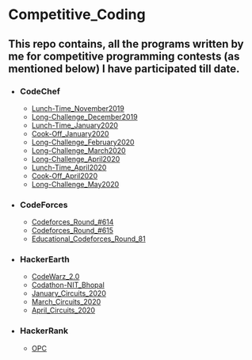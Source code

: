 # Competitive_Coding

<h2>This repo contains, all the programs written by me for competitive programming contests (as mentioned below) I have participated till date.</h2>

<ul>
    <h3><li>CodeChef</li></h3>
    <ul>
        <li><a href='https://github.com/gauravk268/Competitive_Coding/tree/master/CodeChef/Lunch-Time_November2019'>Lunch-Time_November2019</li>
        <li><a href='https://github.com/gauravk268/Competitive_Coding/tree/master/CodeChef/Long-Challenge_December2019'>Long-Challenge_December2019</li>
        <li><a href='https://github.com/gauravk268/Competitive_Coding/tree/master/CodeChef/Lunch-Time_January2020'>Lunch-Time_January2020</li>
        <li><a href='https://github.com/gauravk268/Competitive_Coding/tree/master/CodeChef/Cook-Off_January2020'>Cook-Off_January2020</li>
        <li><a href='https://github.com/gauravk268/Competitive_Coding/tree/master/CodeChef/Long-Challenge_February2020'>Long-Challenge_February2020</li>
        <li><a href='https://github.com/gauravk268/Competitive_Coding/tree/master/CodeChef/Long-Challenge_March2020'>Long-Challenge_March2020</li>
        <li><a href='https://github.com/gauravk268/Competitive_Coding/tree/master/CodeChef/Long-Challenge_April2020'>Long-Challenge_April2020</li>
        <li><a href='https://github.com/gauravk268/Competitive_Coding/tree/master/CodeChef/Lunch-Time_April2020'>Lunch-Time_April2020</li>
        <li><a href='https://github.com/gauravk268/Competitive_Coding/tree/master/CodeChef/Cook-Off_April2020'>Cook-Off_April2020</li>
        <li><a href='https://github.com/gauravk268/Competitive_Coding/tree/master/CodeChef/Long-Challenge-May2020'>Long-Challenge_May2020</a></li>
    </ul>
    <h3><li>CodeForces</li></h3>
    <ul>
        <li><a href='https://github.com/gauravk268/Competitive_Coding/tree/master/Codeforces/Codeforces%20Round%20%23614'>Codeforces_Round_#614</li>
        <li><a href='https://github.com/gauravk268/Competitive_Coding/tree/master/Codeforces/CodeForces%20Round%20%23615%20DIv3'>Codeforces_Round_#615</li>
        <li><a href='https://github.com/gauravk268/Competitive_Coding/tree/master/Codeforces/Educational%20Codeforces%20Round%2081'>Educational_Codeforces_Round_81</a></li>
    </ul>
    <h3><li>HackerEarth</li></h3>
    <ul>
        <li><a href='https://github.com/gauravk268/Competitive_Coding/tree/master/HackerEarth/CodeWarz%202.0'>CodeWarz_2.0</li>
        <li><a href='https://github.com/gauravk268/Competitive_Coding/tree/master/HackerEarth/Codathon-%20NIT%20Bhopal'>Codathon-NIT_Bhopal</li>
        <li><a href='https://github.com/gauravk268/Competitive_Coding/tree/master/HackerEarth/January%20Circuits%202020'>January_Circuits_2020</li>
        <li><a href='https://github.com/gauravk268/Competitive_Coding/tree/master/HackerEarth/March%20Circuits%202020'>March_Circuits_2020</li>
        <li><a href='https://github.com/gauravk268/Competitive_Coding/tree/master/HackerEarth/April_Circuits_2020'>April_Circuits_2020</a></li>
    </ul>
    <h3><li>HackerRank</li></h3>
    <ul>
        <li><a href='https://github.com/gauravk268/Competitive_Coding/tree/master/HackerRank/opc'>OPC</a></li>
    </ul>
</ul>